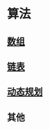# 算法

## [数组](./array/a_1.md)

## [链表](./LinkedList/l_1.md)

## [动态规划](./dynamicrPogramming/d_1.md)

## 其他